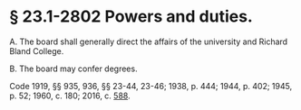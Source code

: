 # § 23.1-2802 Powers and duties.

<p>A. The board shall generally direct the affairs of the university and Richard Bland College.</p><p>B. The board may confer degrees.</p><p>Code 1919, §§ 935, 936, §§ 23-44, 23-46; 1938, p. 444; 1944, p. 402; 1945, p. 52; 1960, c. 180; 2016, c. <a href='http://lis.virginia.gov/cgi-bin/legp604.exe?161+ful+CHAP0588'>588</a>.</p>